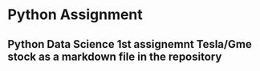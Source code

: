 # Python Assignment
## Python Data Science 1st assignemnt Tesla/Gme stock as a markdown file in the repository

